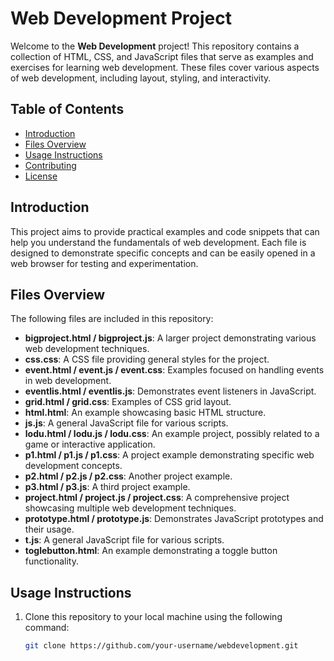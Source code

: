 # Web Development Project

Welcome to the **Web Development** project! This repository contains a collection of HTML, CSS, and JavaScript files that serve as examples and exercises for learning web development. These files cover various aspects of web development, including layout, styling, and interactivity.

## Table of Contents

- [Introduction](#introduction)
- [Files Overview](#files-overview)
- [Usage Instructions](#usage-instructions)
- [Contributing](#contributing)
- [License](#license)

## Introduction

This project aims to provide practical examples and code snippets that can help you understand the fundamentals of web development. Each file is designed to demonstrate specific concepts and can be easily opened in a web browser for testing and experimentation.

## Files Overview

The following files are included in this repository:

- **bigproject.html / bigproject.js**: A larger project demonstrating various web development techniques.
- **css.css**: A CSS file providing general styles for the project.
- **event.html / event.js / event.css**: Examples focused on handling events in web development.
- **eventlis.html / eventlis.js**: Demonstrates event listeners in JavaScript.
- **grid.html / grid.css**: Examples of CSS grid layout.
- **html.html**: An example showcasing basic HTML structure.
- **js.js**: A general JavaScript file for various scripts.
- **lodu.html / lodu.js / lodu.css**: An example project, possibly related to a game or interactive application.
- **p1.html / p1.js / p1.css**: A project example demonstrating specific web development concepts.
- **p2.html / p2.js / p2.css**: Another project example.
- **p3.html / p3.js**: A third project example.
- **project.html / project.js / project.css**: A comprehensive project showcasing multiple web development techniques.
- **prototype.html / prototype.js**: Demonstrates JavaScript prototypes and their usage.
- **t.js**: A general JavaScript file for various scripts.
- **toglebutton.html**: An example demonstrating a toggle button functionality.

## Usage Instructions

1. Clone this repository to your local machine using the following command:
   ```bash
   git clone https://github.com/your-username/webdevelopment.git
